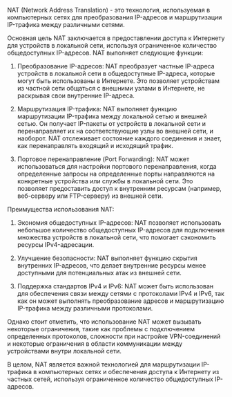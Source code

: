 NAT (Network Address Translation) - это технология, используемая в компьютерных сетях для преобразования IP-адресов и маршрутизации IP-трафика между различными сетями.

Основная цель NAT заключается в предоставлении доступа к Интернету для устройств в локальной сети, используя ограниченное количество общедоступных IP-адресов. NAT выполняет следующие функции:

1. Преобразование IP-адресов: NAT преобразует частные IP-адреса устройств в локальной сети в общедоступные IP-адреса, которые могут быть использованы в Интернете. Это позволяет устройствам из частной сети общаться с внешними узлами в Интернете, не раскрывая свои внутренние IP-адреса.

2. Маршрутизация IP-трафика: NAT выполняет функцию маршрутизации IP-трафика между локальной сетью и внешней сетью. Он получает IP-пакеты от устройств в локальной сети и перенаправляет их на соответствующие узлы во внешней сети, и наоборот. NAT отслеживает состояние каждого соединения и знает, как перенаправлять входящий и исходящий трафик.

3. Портовое перенаправление (Port Forwarding): NAT может использоваться для настройки портового перенаправления, когда определенные запросы на определенные порты направляются на конкретные устройства или службы в локальной сети. Это позволяет предоставить доступ к внутренним ресурсам (например, веб-серверу или FTP-серверу) из внешней сети.

Преимущества использования NAT:

1. Экономия общедоступных IP-адресов: NAT позволяет использовать небольшое количество общедоступных IP-адресов для подключения множества устройств в локальной сети, что помогает сэкономить ресурсы IPv4-адресации.

2. Улучшение безопасности: NAT выполняет функцию скрытия внутренних IP-адресов, что делает внутренние ресурсы менее доступными для потенциальных атак из внешней сети.

3. Поддержка стандартов IPv4 и IPv6: NAT может быть использован для обеспечения связи между сетями с протоколами IPv4 и IPv6, так как он может выполнять преобразование адресов и маршрутизацию IP-трафика между различными протоколами.

Однако стоит отметить, что использование NAT может вызывать некоторые ограничения, такие как проблемы с подключением определенных протоколов, сложности при настройке VPN-соединений и некоторые ограничения в области коммуникации между устройствами внутри локальной сети.

В целом, NAT является важной технологией для маршрутизации IP-трафика в компьютерных сетях и обеспечения доступа к Интернету из частных сетей, используя ограниченное количество общедоступных IP-адресов.
